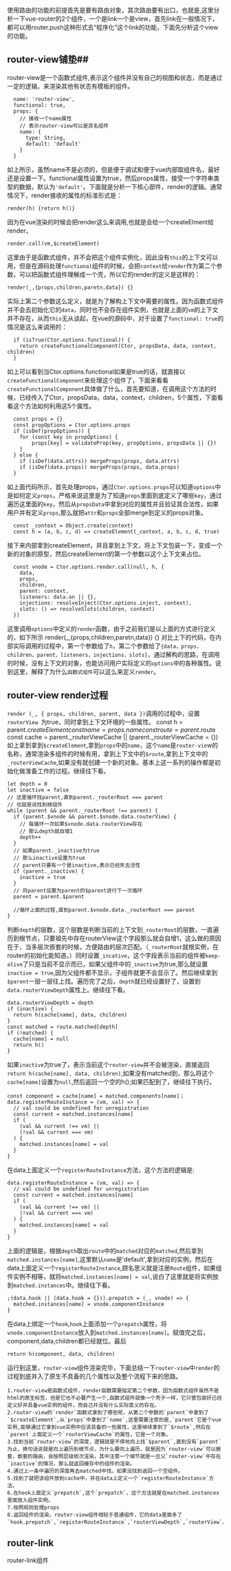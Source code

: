使用路由的功能的前提首先是要有路由对象，其次路由要有出口，也就是<route-view>,这里分析一下vue-router的2个组件，一个是link一个是view，首先link在一般情况下，都可以用router.push这种形式去“程序化”这个link的功能，下面先分析这个view的功能。
## router-view铺垫##
router-view是一个函数式组件,表示这个组件并没有自己的视图和状态，而是通过一定的逻辑，来渲染其他有状态有模板的组件。

      name: 'router-view',
      functional: true,
      props: {
    	// 接收一个name属性
    	// 表示router-view可以是具名组件
        name: {
          type: String,
          default: 'default'
        }
      }

如上所示，虽然name不是必须的，但是便于调试和便于vue内部取组件名，最好还是设置一下。functional属性设置为true，然后props属性，接受一个字符串类型的数据，默认为`'default'`。下面就是分析一下核心部件，render的逻辑。通常情况下，render接收的属性的标准形式是：

    render(h) {return h()}

因为在vue渲染的时候会把render这么来调用,也就是会给一个createElment给render。

    render.call(vm,$createElement)

这里由于是函数式组件，并不会把这个组件实例化，因此没有`this`的上下文可以用，但是在源码处理`functional`组件的时候，会把`context`给`render`作为第二个参数，可以把函数式组件理解成一个壳，所以它的render的定义是这样的：

    render(_,{props,children,paretn,data}) {}

实际上第二个参数这么定义，就是为了解构上下文中需要的属性。因为函数式组件并不会去初始化它的`data`，同时也不会存在组件实例，也就是上面的`vm`的上下文并不存在，从而`this`无从谈起，在vue的源码中，对于设置了`functional: true`的情况是这么来调用的：

      if (isTrue(Ctor.options.functional)) {
    	return createFunctionalComponent(Ctor, propsData, data, context, children)
      }

如上可以看到当Ctor.options.functional如果是true的话，就直接以`createFunctionalComponent`来处理这个组件了，下面来看看`createFunctionalComponent`具体做了什么，首先要知道，在调用这个方法的时候，已经传入了Ctor，propsData，data，context，children，5个属性，下面看看这个方法如何利用这5个属性。

      const props = {}
      const propOptions = Ctor.options.props
      if (isDef(propOptions)) {
    	for (const key in propOptions) {
      		props[key] = validateProp(key, propOptions, propsData || {})
    	}
      } else {
    	if (isDef(data.attrs)) mergeProps(props, data.attrs)
    	if (isDef(data.props)) mergeProps(props, data.props)
      }

如上面代码所示，首先处理props，通过`Ctor.options.props`可以知道`options`中是如何定义`props`，严格来说这里是为了知道`props`里面到底定义了哪些`key`，通过遍历这里面的`key`，然后从`propsData`中拿到对应的属性并且验证其合法性，如果用户并有定义`props`,那么就把`attr`和`props`全部merge到定义的props对象。

      const _context = Object.create(context)
      const h = (a, b, c, d) => createElement(_context, a, b, c, d, true)

接下来内部拿到createElement，并且拿到上下文，将上下文包装一下，变成一个新的对象的原型，然后createElement的第一个参数以这个上下文来占位。

      const vnode = Ctor.options.render.call(null, h, {
	    data,
	    props,
	    children,
	    parent: context,
	    listeners: data.on || {},
	    injections: resolveInject(Ctor.options.inject, context),
	    slots: () => resolveSlots(children, context)
      })

这里调用`options`中定义的`render`函数，由于之前我们是以上面的方式进行定义的，如下所示
    render(_,{props,children,paretn,data}) {}
对比上下的代码，在内部实际调用的过程中，第一个参数给了`h`，第二个参数给了`{data，props，children，parent，listeners，injections，slots}`，通过解构的思路，在调用的时候，没有上下文的对象，也能访问用户实际定义的`options`中的各种属性。说到这里，解释了为什么`函数式组件`可以这么来定义`render`。
## router-view render过程 ##
`render (_, { props, children, parent, data })`调用的过程中，设置`routerView `为true，同时拿到上下文环境的一些属性。
    const h = parent.$createElement
    const name = props.name
    const route = parent.$route
    const cache = parent._routerViewCache || (parent._routerViewCache = {})
如上拿到拿到`$createElement`,拿到`props`中的`name`，这个`name`是`router-vie`w的名称，通常渲染多组件的时候有用，拿到上下文中的`$route`,拿到上下文中的`_routerViewCache`,如果没有就创建一个新的对象。基本上这一系列的操作都是初始化做准备工作的过程。继续往下看。

    let depth = 0
    let inactive = false
    // 这里循环找parent,直到parent._routerRoot === parent
    // 也就是说找到根组件
    while (parent && parent._routerRoot !== parent) {
      if (parent.$vnode && parent.$vnode.data.routerView) {
        // 每循环一次如果$vnode.data.routerView存在
        // 那么depth就自增1
        depth++
      }
      // 如果parent._inactive为true
      // 那么inactive设置为true
      // parent只要有一个是inactive,表示已经失去活性
      if (parent._inactive) {
        inactive = true
      }
      // 将parent设置为parent的$parent进行下一次循环
      parent = parent.$parent

      //循环上面的过程,直到parent.$vnode.data._routerRoot === parent
    }
判断`depth`的层数，这个层数是判断当前的上下文到`_routerRoot`的层数，一直遍历到根节点，只要祖先中存在routerView这个字段那么就会自增1，这么做的原因在于，当多层次嵌套的时候，方便路由的层次匹配。（`_routerRoot`就根实例，在router的初始化能知道。）同时设置`_incative`，这个字段表示当前的组件被`keep-alive`了只是当前不显示而已，如果父组件中的`_inactive`为true,那么就设置`inactive = true`,因为父组件都不显示，子组件就更不会显示了。然后继续拿到`$parent`一层一层往上找。遍历完了之后，`depth`就已经设置好了，设置到`data.routerViewDepth`属性上。继续往下看。

    data.routerViewDepth = depth
    if (inactive) {
      return h(cache[name], data, children)
    }
    const matched = route.matched[depth]
    if (!matched) {
      cache[name] = null
      return h()
    }
如果`inactive`为true了，表示当前这个`router-view`并不会被渲染，直接返回`return h(cache[name], data, children)`,如果没有matched到，那么将这个`cache[name]`设置为`null`,然后返回一个空的h();如果匹配到了，继续往下执行。

    const component = cache[name] = matched.components[name]；
    data.registerRouteInstance = (vm, val) => {
      // val could be undefined for unregistration
      const current = matched.instances[name]
      if (
        (val && current !== vm) ||
        (!val && current === vm)
      ) {
        matched.instances[name] = val
      }
    }
在data上面定义一个`registerRouteInstance`方法，这个方法的逻辑是:

    data.registerRouteInstance = (vm, val) => {
      // val could be undefined for unregistration
      const current = matched.instances[name]
      if (
        (val && current !== vm) ||
        (!val && current === vm)
      ) {
        matched.instances[name] = val
      }
    }

上面的逻辑是，根据`depth`取出`route`中的`matched`对应的`matched`,然后拿到`matched.instances[name]`,这里默认`name`是'default',拿到对应的实例，然后在data上面定义一个`registerRouteInstance`,顾名思义就是注册`Route`组件，如果组件实例不相等，就将`matched.instances[name] = val`,说白了这里就是将实例放到`matched.instances`中。继续往下看。

    ;(data.hook || (data.hook = {})).prepatch = (_, vnode) => {
      matched.instances[name] = vnode.componentInstance
    }

在data上绑定一个`hook`,`hook`上面添加一个`prepatch`属性，将`vnode.componentInstance`放入到`matched.instances[name]`。赋值完之后，component,data,children都已经就位。最后

    return h(component, data, children)

运行到这里，`router-view`组件渲染完毕，下面总结一下`router-view`中`render`的过程到底并入了原生不具备的几个属性以及整个流程下来的思路。

    1.router-view是函数式组件，render函数需要指定第二个参数，因为函数式组件虽然不是html的原生标签，但是它也不必要产生一个,函数式组件就像一个壳子一样，它只管包装好已经定义好并具备vue实例的组件，而自己并没有什么实际意义的存在。
    2.router-view的`render`函数式拿到了哪些呢，从第二个参数的`parent`中拿到了`$createElement`,从`props`中拿到了`name`,这里需要注意的是,`parent`它是个vue实例,能够通过它拿到vue实例中应该具备的一些属性，这里继续拿到了`$route`,然后在`parent`上面定义一个`routerViewCache`的属性，它是一个对象。
    3.找到当前`router-view`的深度，逻辑就是不停地向上找`$parent`,直到没有`parent`为止，换句话说就是向上遍历到根节点，为什么要向上遍历，就是因为`router-view`可以嵌套，嵌套的路由，会按照层级依次渲染。其中注意一个细节就是一旦父`router-view`中存在`inactive`的情况，那么就返回缓存中的组件的渲染。
    4.通过上一条中遍历的深度再去matched中找，如果没找到返回一个空组件。
    5.找到了就把该组件放到cache中，并在data上定义一个`registerRouteInstance`方法。
    6.在hook上面定义`prepatch`,这个`prepatch`，这个方法就是在matched.instances里面放入组件实例。
    7.按照规则处理props
    8.返回组件的渲染。router-view组件相较于普通组件，它的data里面多了`hook.prepatch`,`registerRouteInstance`,`routerViewDepth`,`routerView`。

## router-link ##
router-link组件